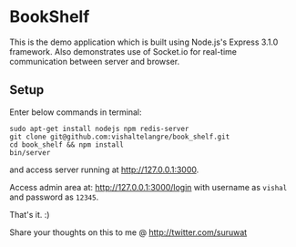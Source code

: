 # BookShelf

This is the demo application which is built using Node.js's Express 3.1.0 framework. Also demonstrates use of Socket.io for real-time communication between server and browser.

## Setup

Enter below commands in terminal:

    sudo apt-get install nodejs npm redis-server
    git clone git@github.com:vishaltelangre/book_shelf.git
    cd book_shelf && npm install
    bin/server

and access server running at http://127.0.0.1:3000.

Access admin area at: http://127.0.0.1:3000/login with username as `vishal` and password as `12345`.

That's it. :)

Share your thoughts on this to me @ http://twitter.com/suruwat
